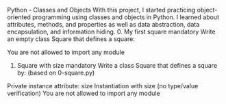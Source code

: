 Python - Classes and Objects
With this project, I started practicing object-oriented programming using classes and objects in Python. I learned about attributes, methods, and properties as well as data abstraction, data encapsulation, and information hiding.
0. My first square
mandatory
Write an empty class Square that defines a square:

You are not allowed to import any module
1. Square with size
mandatory
Write a class Square that defines a square by: (based on 0-square.py)

Private instance attribute: size
Instantiation with size (no type/value verification)
You are not allowed to import any module
